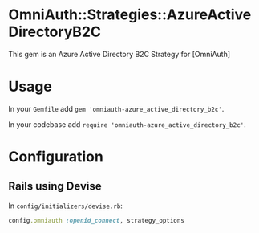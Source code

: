 # OmniAuth::Strategies::AzureActiveDirectoryB2C

This gem is an Azure Active Directory B2C Strategy for [OmniAuth]

# Usage

In your `Gemfile` add `gem 'omniauth-azure_active_directory_b2c'`.

In your codebase add `require 'omniauth-azure_active_directory_b2c'`.

# Configuration

## Rails using Devise

In `config/initializers/devise.rb`:

```ruby
config.omniauth :openid_connect, strategy_options
```


[1]: https://github.com/omniauth/omniauth
